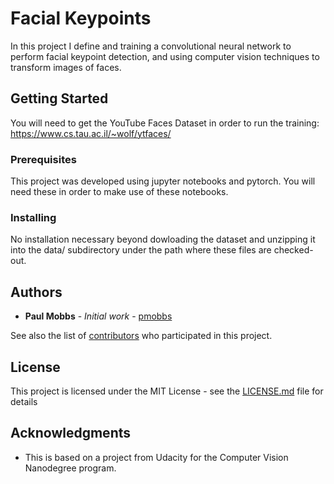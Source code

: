 # Facial Keypoints

In this project I define and training a convolutional neural network to perform facial keypoint detection, and using computer vision techniques to transform images of faces.

## Getting Started

You will need to get the YouTube Faces Dataset in order to run the training: https://www.cs.tau.ac.il/~wolf/ytfaces/ 

### Prerequisites

This project was developed using jupyter notebooks and pytorch. You will need these in order to make use of these notebooks.

### Installing

No installation necessary beyond dowloading the dataset and unzipping it into the data/ subdirectory under the path where these files are checked-out.

## Authors

* **Paul Mobbs** - *Initial work* - [pmobbs](https://github.com/pmobbs)

See also the list of [contributors](https://github.com/your/project/contributors) who participated in this project.

## License

This project is licensed under the MIT License - see the [LICENSE.md](LICENSE.md) file for details

## Acknowledgments

* This is based on a project from Udacity for the Computer Vision Nanodegree program.

